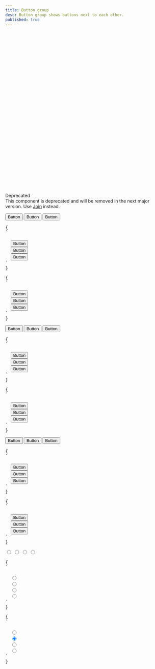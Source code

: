 ```yaml
---
title: Button group
desc: Button group shows buttons next to each other.
published: true
---
```


<script>
  import Component from "@components/Component.svelte"
  import ClassTable from "@components/ClassTable.svelte"
  import { prefix } from '$lib/stores';
  import { replace } from '$lib/actions';
</script>

<div class="alert alert-warning">
  <div class="gap-4">
    <svg xmlns="http://www.w3.org/2000/svg" class="stroke-current flex-shrink-0 h-6 w-6" fill="none" viewBox="0 0 24 24"><path stroke-linecap="round" stroke-linejoin="round" stroke-width="2" d="M12 9v2m0 4h.01m-6.938 4h13.856c1.54 0 2.502-1.667 1.732-3L13.732 4c-.77-1.333-2.694-1.333-3.464 0L3.34 16c-.77 1.333.192 3 1.732 3z" /></svg>
    <div>
      <div class="font-bold">Deprecated</div>
      <div>This component is deprecated and will be removed in the next major version. Use <a class="link" href="/components/join">Join</a> instead.</div>
    </div>
  </div>
</div>

<ClassTable
data="{[
  { type:'component', class: 'btn-group', desc: 'Container for grouping multiple buttons' },
  { type:'responsive', class: 'btn-group-horizontal', desc: 'Show buttons horizontally (default)' },
  { type:'responsive', class: 'btn-group-vertical', desc: 'Show buttons vertically' },
]}"
/>

<Component title="Button group">
<div class="btn-group">
  <button class="btn btn-active">Button</button>
  <button class="btn">Button</button>
  <button class="btn">Button</button>
</div>
<pre slot="html" use:replace={{ to: $prefix }}>{
`<div class="$$btn-group">
  <button class="$$btn $$btn-active">Button</button>
  <button class="$$btn">Button</button>
  <button class="$$btn">Button</button>
</div>`
}</pre>
<pre slot="react" use:replace={{ to: $prefix }}>{
`<div className="$$btn-group">
  <button className="$$btn $$btn-active">Button</button>
  <button className="$$btn">Button</button>
  <button className="$$btn">Button</button>
</div>`
}</pre>
</Component>

<Component title="Button group vertical">
<div class="btn-group btn-group-vertical">
  <button class="btn btn-active">Button</button>
  <button class="btn">Button</button>
  <button class="btn">Button</button>
</div>
<pre slot="html" use:replace={{ to: $prefix }}>{
`<div class="$$btn-group btn-group-vertical">
  <button class="$$btn $$btn-active">Button</button>
  <button class="$$btn">Button</button>
  <button class="$$btn">Button</button>
</div>`
}</pre>
<pre slot="react" use:replace={{ to: $prefix }}>{
`<div className="$$btn-group btn-group-vertical">
  <button className="$$btn $$btn-active">Button</button>
  <button className="$$btn">Button</button>
  <button className="$$btn">Button</button>
</div>`
}</pre>
</Component>

<Component title="Responsive - Vertical for small screen, Horizontal on large screen">
<div class="btn-group btn-group-vertical lg:btn-group-horizontal">
  <button class="btn btn-active">Button</button>
  <button class="btn">Button</button>
  <button class="btn">Button</button>
</div>
<pre slot="html" use:replace={{ to: $prefix }}>{
`<div class="$$btn-group btn-group-vertical lg:btn-group-horizontal">
  <button class="$$btn $$btn-active">Button</button>
  <button class="$$btn">Button</button>
  <button class="$$btn">Button</button>
</div>`
}</pre>
<pre slot="react" use:replace={{ to: $prefix }}>{
`<div className="$$btn-group $$btn-group-vertical lg:$$btn-group-horizontal">
  <button className="$$btn $$btn-active">Button</button>
  <button className="$$btn">Button</button>
  <button className="$$btn">Button</button>
</div>`
}</pre>
</Component>

<Component title="Button group with radio buttons">
<div class="btn-group">
  <input type="radio" name="options" data-title="1" class="btn" />
  <input type="radio" name="options" data-title="2" checked="checked" class="btn" />
  <input type="radio" name="options" data-title="3" class="btn" />
  <input type="radio" name="options" data-title="4" class="btn" />
</div>
<pre slot="html" use:replace={{ to: $prefix }}>{
`<div class="$$btn-group">
  <input type="radio" name="options" data-title="1" class="$$btn" />
  <input type="radio" name="options" data-title="2" class="$$btn" checked />
  <input type="radio" name="options" data-title="3" class="$$btn" />
  <input type="radio" name="options" data-title="4" class="$$btn" />
</div>`
}</pre>
<pre slot="react" use:replace={{ to: $prefix }}>{
`<div className="$$btn-group">
  <input type="radio" name="options" data-title="1" className="$$btn" />
  <input type="radio" name="options" data-title="2" className="$$btn" checked />
  <input type="radio" name="options" data-title="3" className="$$btn" />
  <input type="radio" name="options" data-title="4" className="$$btn" />
</div>`
}</pre>
</Component>
